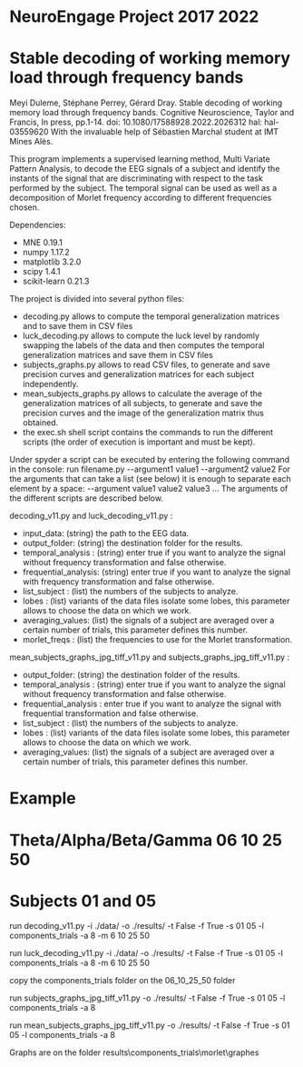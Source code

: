 # NeuroEngage Project 2017 2022
# Stable decoding of working memory load through frequency bands
 Meyi Duleme, Stéphane Perrey, Gérard Dray.
 Stable decoding of working memory load through frequency bands.
 Cognitive Neuroscience, Taylor and Francis, In press, pp.1-14.
 doi: 10.1080/17588928.2022.2026312
 hal: hal-03559620
 With the invaluable help of Sébastien Marchal student at IMT Mines Alès.

This program implements a supervised learning method, Multi Variate Pattern Analysis, to decode the EEG signals of a subject and identify the instants of the signal that are discriminating with respect to the task performed by the subject.
The temporal signal can be used as well as a decomposition of Morlet frequency according to different frequencies chosen.

Dependencies:

- MNE 0.19.1
- numpy 1.17.2
- matplotlib 3.2.0
- scipy 1.4.1
- scikit-learn 0.21.3


The project is divided into several python files:

- decoding.py allows to compute the temporal generalization matrices and to save them in CSV files
- luck_decoding.py allows to compute the luck level by randomly swapping the labels of the data and then computes the temporal generalization matrices and save them in CSV files
- subjects_graphs.py allows to read CSV files, to generate and save precision curves and generalization matrices for each subject independently.
- mean_subjects_graphs.py allows to calculate the average of the generalization matrices of all subjects, to generate and save the precision curves and the image of the generalization matrix thus obtained.
- the exec.sh shell script contains the commands to run the different scripts (the order of execution is important and must be kept).

Under spyder a script can be executed by entering the following command in the console: run filename.py --argument1 value1 --argument2 value2
For the arguments that can take a list (see below) it is enough to separate each element by a space: --argument value1 value2 value3 ... 
The arguments of the different scripts are described below.


decoding_v11.py and luck_decoding_v11.py :

- input_data: (string) the path to the EEG data.
- output_folder: (string) the destination folder for the results.
- temporal_analysis : (string) enter true if you want to analyze the signal without frequency transformation and false otherwise.
- frequential_analysis: (string) enter true if you want to analyze the signal with frequency transformation and false otherwise.
- list_subject : (list) the numbers of the subjects to analyze.
- lobes : (list) variants of the data files isolate some lobes, this parameter allows to choose the data on which we work.
- averaging_values: (list) the signals of a subject are averaged over a certain number of trials, this parameter defines this number.
- morlet_freqs : (list) the frequencies to use for the Morlet transformation.


mean_subjects_graphs_jpg_tiff_v11.py and subjects_graphs_jpg_tiff_v11.py :

- output_folder: (string) the destination folder of the results.
- temporal_analysis : (string) enter true if you want to analyze the signal without frequency transformation and false otherwise.
- frequential_analysis : enter true if you want to analyze the signal with frequential transformation and false otherwise.
- list_subject : (list) the numbers of the subjects to analyze.
- lobes : (list) variants of the data files isolate some lobes, this parameter allows to choose the data on which we work.
- averaging_values: (list) the signals of a subject are averaged over a certain number of trials, this parameter defines this number.

# Example
# Theta/Alpha/Beta/Gamma	 06 10 25 50
# Subjects 01 and 05

run decoding_v11.py -i ./data/ -o ./results/ -t False -f True -s 01 05 -l components_trials -a 8 -m 6 10 25 50

run luck_decoding_v11.py -i ./data/ -o ./results/ -t False -f True -s 01 05 -l components_trials -a 8 -m 6 10 25 50

copy the components_trials folder on the 06_10_25_50 folder

run subjects_graphs_jpg_tiff_v11.py -o ./results/ -t False -f True -s 01 05 -l components_trials -a 8

run mean_subjects_graphs_jpg_tiff_v11.py -o ./results/ -t False -f True -s 01 05 -l components_trials -a 8

Graphs are on the folder results\components_trials\morlet\graphes